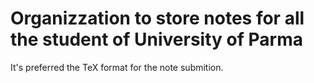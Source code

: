 # Organizzation to store notes for all the student of University of Parma

It's preferred the TeX format for the note submition.
